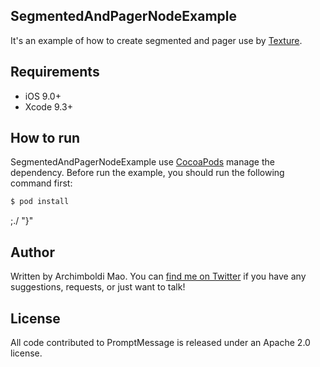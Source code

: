 ## SegmentedAndPagerNodeExample
It's an example of how to create segmented and pager use by [Texture](https://texturegroup.org/).

## Requirements
* iOS 9.0+
* Xcode 9.3+

## How to run
SegmentedAndPagerNodeExample use [CocoaPods](https://cocoapods.org/) manage the dependency. Before run the example, you should run the following command first:

```bash
$ pod install
```
;./
"}\"

## Author

Written by Archimboldi Mao. You can [find me on Twitter](https://twitter.com/ArchimboldiMao) if you have any suggestions, requests, or just want to talk!

## License
All code contributed to PromptMessage is released under an Apache 2.0 license.
